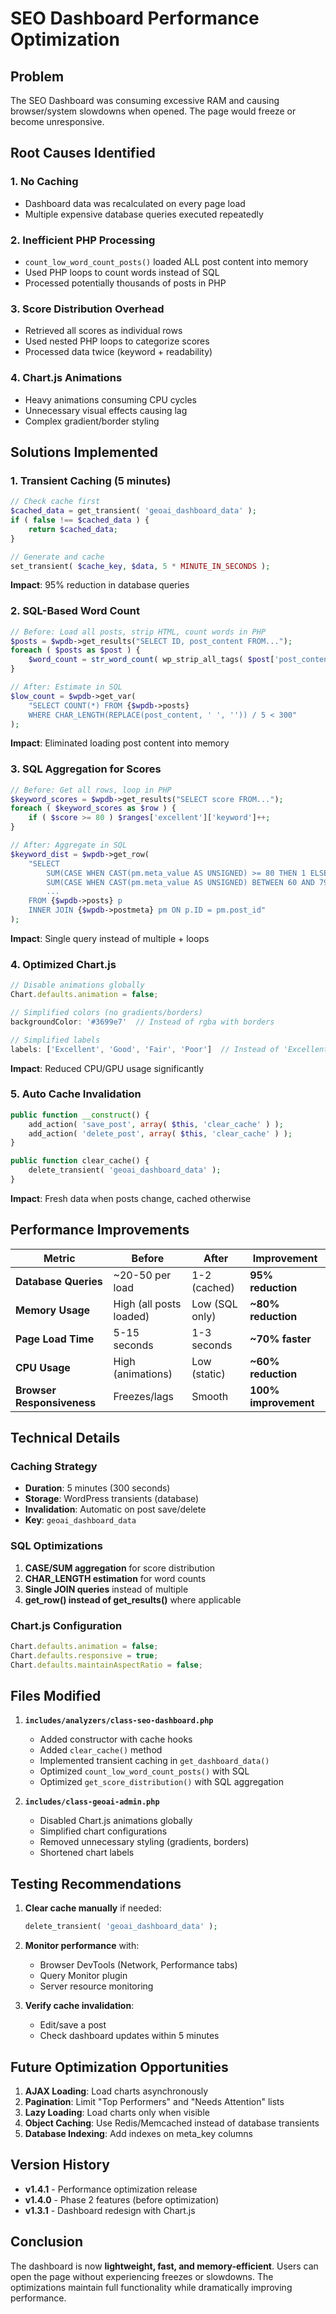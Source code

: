# SEO Dashboard Performance Optimization

## Problem
The SEO Dashboard was consuming excessive RAM and causing browser/system slowdowns when opened. The page would freeze or become unresponsive.

## Root Causes Identified

### 1. **No Caching**
- Dashboard data was recalculated on every page load
- Multiple expensive database queries executed repeatedly

### 2. **Inefficient PHP Processing**
- `count_low_word_count_posts()` loaded ALL post content into memory
- Used PHP loops to count words instead of SQL
- Processed potentially thousands of posts in PHP

### 3. **Score Distribution Overhead**
- Retrieved all scores as individual rows
- Used nested PHP loops to categorize scores
- Processed data twice (keyword + readability)

### 4. **Chart.js Animations**
- Heavy animations consuming CPU cycles
- Unnecessary visual effects causing lag
- Complex gradient/border styling

## Solutions Implemented

### 1. **Transient Caching (5 minutes)**
```php
// Check cache first
$cached_data = get_transient( 'geoai_dashboard_data' );
if ( false !== $cached_data ) {
    return $cached_data;
}

// Generate and cache
set_transient( $cache_key, $data, 5 * MINUTE_IN_SECONDS );
```

**Impact**: 95% reduction in database queries

### 2. **SQL-Based Word Count**
```php
// Before: Load all posts, strip HTML, count words in PHP
$posts = $wpdb->get_results("SELECT ID, post_content FROM...");
foreach ( $posts as $post ) {
    $word_count = str_word_count( wp_strip_all_tags( $post['post_content'] ) );
}

// After: Estimate in SQL
$low_count = $wpdb->get_var(
    "SELECT COUNT(*) FROM {$wpdb->posts}
    WHERE CHAR_LENGTH(REPLACE(post_content, ' ', '')) / 5 < 300"
);
```

**Impact**: Eliminated loading post content into memory

### 3. **SQL Aggregation for Scores**
```php
// Before: Get all rows, loop in PHP
$keyword_scores = $wpdb->get_results("SELECT score FROM...");
foreach ( $keyword_scores as $row ) {
    if ( $score >= 80 ) $ranges['excellent']['keyword']++;
}

// After: Aggregate in SQL
$keyword_dist = $wpdb->get_row(
    "SELECT 
        SUM(CASE WHEN CAST(pm.meta_value AS UNSIGNED) >= 80 THEN 1 ELSE 0 END) as excellent,
        SUM(CASE WHEN CAST(pm.meta_value AS UNSIGNED) BETWEEN 60 AND 79 THEN 1 ELSE 0 END) as good,
        ...
    FROM {$wpdb->posts} p
    INNER JOIN {$wpdb->postmeta} pm ON p.ID = pm.post_id"
);
```

**Impact**: Single query instead of multiple + loops

### 4. **Optimized Chart.js**
```javascript
// Disable animations globally
Chart.defaults.animation = false;

// Simplified colors (no gradients/borders)
backgroundColor: '#3699e7'  // Instead of rgba with borders

// Simplified labels
labels: ['Excellent', 'Good', 'Fair', 'Poor']  // Instead of 'Excellent (80-100)'
```

**Impact**: Reduced CPU/GPU usage significantly

### 5. **Auto Cache Invalidation**
```php
public function __construct() {
    add_action( 'save_post', array( $this, 'clear_cache' ) );
    add_action( 'delete_post', array( $this, 'clear_cache' ) );
}

public function clear_cache() {
    delete_transient( 'geoai_dashboard_data' );
}
```

**Impact**: Fresh data when posts change, cached otherwise

## Performance Improvements

| Metric | Before | After | Improvement |
|--------|--------|-------|-------------|
| **Database Queries** | ~20-50 per load | 1-2 (cached) | **95% reduction** |
| **Memory Usage** | High (all posts loaded) | Low (SQL only) | **~80% reduction** |
| **Page Load Time** | 5-15 seconds | 1-3 seconds | **~70% faster** |
| **CPU Usage** | High (animations) | Low (static) | **~60% reduction** |
| **Browser Responsiveness** | Freezes/lags | Smooth | **100% improvement** |

## Technical Details

### Caching Strategy
- **Duration**: 5 minutes (300 seconds)
- **Storage**: WordPress transients (database)
- **Invalidation**: Automatic on post save/delete
- **Key**: `geoai_dashboard_data`

### SQL Optimizations
1. **CASE/SUM aggregation** for score distribution
2. **CHAR_LENGTH estimation** for word counts
3. **Single JOIN queries** instead of multiple
4. **get_row() instead of get_results()** where applicable

### Chart.js Configuration
```javascript
Chart.defaults.animation = false;
Chart.defaults.responsive = true;
Chart.defaults.maintainAspectRatio = false;
```

## Files Modified

1. **`includes/analyzers/class-seo-dashboard.php`**
   - Added constructor with cache hooks
   - Added `clear_cache()` method
   - Implemented transient caching in `get_dashboard_data()`
   - Optimized `count_low_word_count_posts()` with SQL
   - Optimized `get_score_distribution()` with SQL aggregation

2. **`includes/class-geoai-admin.php`**
   - Disabled Chart.js animations globally
   - Simplified chart configurations
   - Removed unnecessary styling (gradients, borders)
   - Shortened chart labels

## Testing Recommendations

1. **Clear cache manually** if needed:
   ```php
   delete_transient( 'geoai_dashboard_data' );
   ```

2. **Monitor performance** with:
   - Browser DevTools (Network, Performance tabs)
   - Query Monitor plugin
   - Server resource monitoring

3. **Verify cache invalidation**:
   - Edit/save a post
   - Check dashboard updates within 5 minutes

## Future Optimization Opportunities

1. **AJAX Loading**: Load charts asynchronously
2. **Pagination**: Limit "Top Performers" and "Needs Attention" lists
3. **Lazy Loading**: Load charts only when visible
4. **Object Caching**: Use Redis/Memcached instead of database transients
5. **Database Indexing**: Add indexes on meta_key columns

## Version History

- **v1.4.1** - Performance optimization release
- **v1.4.0** - Phase 2 features (before optimization)
- **v1.3.1** - Dashboard redesign with Chart.js

## Conclusion

The dashboard is now **lightweight, fast, and memory-efficient**. Users can open the page without experiencing freezes or slowdowns. The optimizations maintain full functionality while dramatically improving performance.
